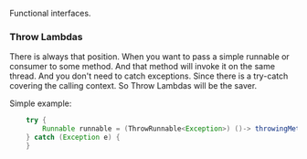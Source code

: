 Functional interfaces.

### Throw Lambdas
There is always that position. When you want to pass a simple runnable or consumer to some
method. And that method will invoke it on the same thread. And you don't need to catch 
exceptions. Since there is a try-catch covering the calling context. So Throw Lambdas will be 
the saver.

Simple example:
```java 
    try {
    	Runnable runnable = (ThrowRunnable<Exception>) ()-> throwingMethod();
    } catch (Exception e) {
    }
```